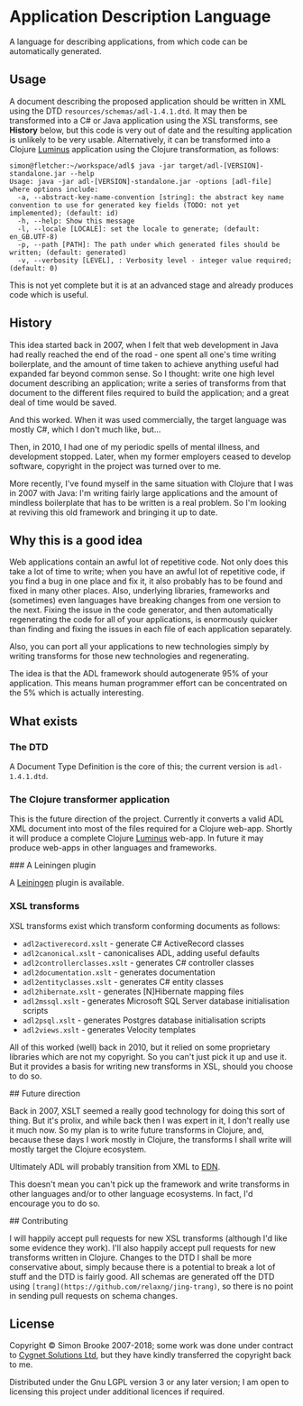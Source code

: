 # Application Description Language

A language for describing applications, from which code can be automatically generated.

## Usage

A document describing the proposed application should be written in XML using the DTD `resources/schemas/adl-1.4.1.dtd`. It may then be transformed into a C# or Java application using the XSL transforms, see **History** below, but this code is very out of date and the resulting application is unlikely to be very usable. Alternatively, it can be transformed into a Clojure [Luminus](http://www.luminusweb.net/) application using the Clojure transformation, as follows:

    simon@fletcher:~/workspace/adl$ java -jar target/adl-[VERSION]-standalone.jar --help
    Usage: java -jar adl-[VERSION]-standalone.jar -options [adl-file]
    where options include:
      -a, --abstract-key-name-convention [string]: the abstract key name convention to use for generated key fields (TODO: not yet implemented); (default: id)
      -h, --help: Show this message
      -l, --locale [LOCALE]: set the locale to generate; (default: en_GB.UTF-8)
      -p, --path [PATH]: The path under which generated files should be written; (default: generated)
      -v, --verbosity [LEVEL], : Verbosity level - integer value required; (default: 0)

This is not yet complete but it is at an advanced stage and already produces code which is useful.

## History

This idea started back in 2007, when I felt that web development in Java had really reached the end of the road - one spent all one's time writing boilerplate, and the amount of time taken to achieve anything useful had expanded far beyond common sense. So I thought: write one high level document describing an application; write a series of transforms from that document to the different files required to build the application; and a great deal of time would be saved.

And this worked. When it was used commercially, the target language was mostly C#, which I don't much like, but...

Then, in 2010, I had one of my periodic spells of mental illness, and development stopped. Later, when my former employers ceased to develop software, copyright in the project was turned over to me.

More recently, I've found myself in the same situation with Clojure that I was in 2007 with Java: I'm writing fairly large applications and the amount of mindless boilerplate that has to be written is a real problem. So I'm looking at reviving this old framework and bringing it up to date.

## Why this is a good idea

Web applications contain an awful lot of repetitive code. Not only does this take a lot of time to write; when you have an awful lot of repetitive code, if you find a bug in one place and fix it, it also probably has to be found and fixed in many other places. Also, underlying libraries, frameworks and (sometimes) even languages have breaking changes from one version to the next. Fixing the issue in the code generator, and then automatically regenerating the code for all of your applications, is enormously quicker than finding and fixing the issues in each file of each application separately.

Also, you can port all your applications to new technologies simply by writing transforms for those new technologies and regenerating.

The idea is that the ADL framework should autogenerate 95% of your application. This means human programmer effort can be concentrated on the 5% which is actually interesting.

## What exists

### The DTD

A Document Type Definition is the core of this; the current version is `adl-1.4.1.dtd`.

### The Clojure transformer application

This is the future direction of the project. Currently it converts a valid ADL XML document into most of the files required for a Clojure web-app. Shortly it will produce a complete Clojure [Luminus](http://www.luminusweb.net/) web-app. In future it may produce web-apps in other languages and frameworks.

### A Leiningen plugin

A [Leiningen](https://leiningen.org) plugin is available.

### XSL transforms

XSL transforms exist which transform conforming documents as follows:

* `adl2activerecord.xslt` - generate C# ActiveRecord classes
* `adl2canonical.xslt` - canonicalises ADL, adding useful defaults
* `adl2controllerclasses.xslt` - generates C# controller classes
* `adl2documentation.xslt` - generates documentation
* `adl2entityclasses.xslt` - generates C# entity classes
* `adl2hibernate.xslt` - generates [N]Hibernate mapping files
* `adl2mssql.xslt` - generates Microsoft SQL Server database initialisation scripts
* `adl2psql.xslt` - generates Postgres database initialisation scripts
* `adl2views.xslt` - generates Velocity templates

All of this worked (well) back in 2010, but it relied on some proprietary libraries which are not my copyright. So you can't just pick it up and use it. But it provides a basis for writing new transforms in XSL, should you choose to do so.

## Future direction

Back in 2007, XSLT seemed a really good technology for doing this sort of thing. But it's prolix, and while back then I was expert in it, I don't really use it much now. So my plan is to write future transforms in Clojure, and, because these days I work mostly in Clojure, the transforms I shall write will mostly target the Clojure ecosystem.

Ultimately ADL will probably transition from XML to [EDN](https://github.com/edn-format/edn).

This doesn't mean you can't pick up the framework and write transforms in other languages and/or to other language ecosystems. In fact, I'd encourage you to do so.

## Contributing

I will happily accept pull requests for new XSL transforms (although I'd like some evidence they work). I'll also happily accept pull requests for new transforms written in Clojure. Changes to the DTD I shall be more conservative about, simply because there is a potential to break a lot of stuff and the DTD is fairly good. All schemas are generated off the DTD using `[trang](https://github.com/relaxng/jing-trang)`, so there is no point in sending pull requests on schema changes.

## License

Copyright © Simon Brooke 2007-2018; some work was done under contract to [Cygnet Solutions Ltd](http://cygnets.co.uk/), but they have kindly transferred the copyright back to me.

Distributed under the Gnu LGPL version 3 or any later version; I am open to licensing this project under additional licences if required.
